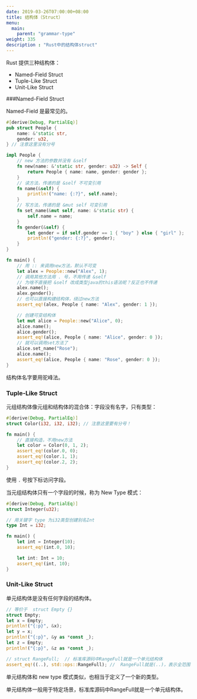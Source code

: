 ```yaml
---
date: 2019-03-26T07:00:00+08:00
title: 结构体（Struct）
menu:
  main:
    parent: "grammar-type"
weight: 335
description : "Rust中的结构体struct"
---
```


Rust 提供三种结构体：

- Named-Field Struct
- Tuple-Like Struct
- Unit-Like Struct

###Named-Field Struct 

Named-Field 是最常见的。

```rust
#[derive(Debug, PartialEq)]
pub struct People {
    name: &'static str,
    gender: u32,
} // 注意这里没有分号

impl People {
    // new 方法的参数并没有 &self
    fn new(name: &'static str, gender: u32) -> Self {
        return People { name: name, gender: gender };
    }
    // 读方法，传递的是 &self 不可变引用
    fn name(&self) {
        println!("name: {:?}", self.name);
    }
    // 写方法，传递的是 &mut self 可变引用
    fn set_name(&mut self, name: &'static str) {
        self.name = name;
    }
    fn gender(&self) {
        let gender = if self.gender == 1 { "boy" } else { "girl" };
        println!("gender: {:?}", gender);
    }
}

fn main() {
    // 用 :: 来调用new方法，默认不可变
    let alex = People::new("Alex", 1);
    // 调用其他方法用 . 号，不用传递 &self
    // 为啥不直接把 &self 改成类型java的this语法呢？反正也不传递
    alex.name();
    alex.gender();
    // 也可以直接构建结构体，绕过new方法
    assert_eq!(alex, People { name: "Alex", gender: 1 });

    // 创建可变结构体
    let mut alice = People::new("Alice", 0);
    alice.name();
    alice.gender();
    assert_eq!(alice, People { name: "Alice", gender: 0 });
    // 就可以调用set方法了
    alice.set_name("Rose");
    alice.name();
    assert_eq!(alice, People { name: "Rose", gender: 0 });
}
```

结构体名字要用驼峰法。

### Tuple-Like Struct

元组结构体像元组和结构体的混合体：字段没有名字，只有类型：	

```rust
#[derive(Debug, PartialEq)]
struct Color(i32, i32, i32); // 注意这里要有分号！

fn main() {
    // 直接构造，不用new方法
    let color = Color(0, 1, 2);
    assert_eq!(color.0, 0);
    assert_eq!(color.1, 1);
    assert_eq!(color.2, 2);
}
```

使用 `.` 号按下标访问字段。

当元组结构体只有一个字段的时候，称为 New Type 模式：

```rust
#[derive(Debug, PartialEq)]
struct Integer(u32);

// 用关键字 type 为i32类型创建别名Int
type Int = i32;  

fn main() {
    let int = Integer(10);
    assert_eq!(int.0, 10);

    let int: Int = 10;
    assert_eq!(int, 10);
}
```



### Unit-Like Struct 

单元结构体是没有任何字段的结构体。

```rust
// 等价于  struct Empty {}
struct Empty;
let x = Empty;
println!("{:p}", &x);
let y = x;
println!("{:p}", &y as *const _);
let z = Empty;
println!("{:p}", &z as *const _);

// struct RangeFull;  // 标准库源码中RangeFull就是一个单元结构体
assert_eq!((..), std::ops::RangeFull); //  RangeFull就是(..)，表示全范围
```

单元结构体和  new type 模式类似，也相当于定义了一个新的类型。

单元结构体一般用于特定场景，标准库源码中RangeFull就是一个单元结构体。